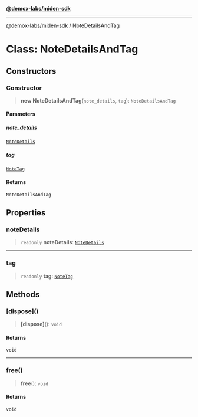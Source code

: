 [**@demox-labs/miden-sdk**](../README.md)

***

[@demox-labs/miden-sdk](../README.md) / NoteDetailsAndTag

# Class: NoteDetailsAndTag

## Constructors

### Constructor

> **new NoteDetailsAndTag**(`note_details`, `tag`): `NoteDetailsAndTag`

#### Parameters

##### note\_details

[`NoteDetails`](NoteDetails.md)

##### tag

[`NoteTag`](NoteTag.md)

#### Returns

`NoteDetailsAndTag`

## Properties

### noteDetails

> `readonly` **noteDetails**: [`NoteDetails`](NoteDetails.md)

***

### tag

> `readonly` **tag**: [`NoteTag`](NoteTag.md)

## Methods

### \[dispose\]()

> **\[dispose\]**(): `void`

#### Returns

`void`

***

### free()

> **free**(): `void`

#### Returns

`void`
